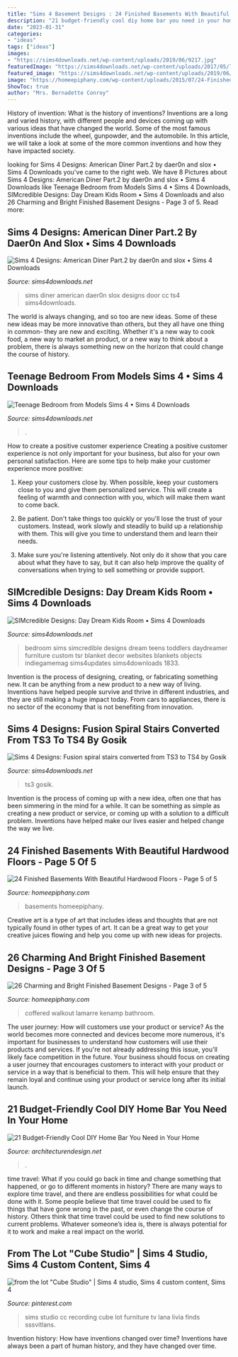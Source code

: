 ```yaml
---
title: "Sims 4 Basement Designs : 24 Finished Basements With Beautiful Hardwood Floors"
description: "21 budget-friendly cool diy home bar you need in your home"
date: "2023-01-31"
categories:
- "ideas"
tags: ["ideas"]
images:
- "https://sims4downloads.net/wp-content/uploads/2019/06/9217.jpg"
featuredImage: "https://sims4downloads.net/wp-content/uploads/2017/05/743.jpg"
featured_image: "https://sims4downloads.net/wp-content/uploads/2019/06/9217.jpg"
image: "https://homeepiphany.com/wp-content/uploads/2015/07/24-Finished-Basements-With-Beautiful-Hardwood-Floors-20.jpg"
ShowToc: true
author: "Mrs. Bernadette Conroy"
---
```



History of invention: What is the history of inventions?
Inventions are a long and varied history, with different people and devices coming up with various ideas that have changed the world. Some of the most famous inventions include the wheel, gunpowder, and the automobile. In this article, we will take a look at some of the more common inventions and how they have impacted society.

	

		
looking for Sims 4 Designs: American Diner Part.2 by daer0n and slox • Sims 4 Downloads you've came to the right web. We have 8 Pictures about Sims 4 Designs: American Diner Part.2 by daer0n and slox • Sims 4 Downloads like Teenage Bedroom from Models Sims 4 • Sims 4 Downloads, SIMcredible Designs: Day Dream Kids Room • Sims 4 Downloads and also 26 Charming and Bright Finished Basement Designs - Page 3 of 5. Read more:
		
    
## Sims 4 Designs: American Diner Part.2 By Daer0n And Slox • Sims 4 Downloads

<img loading=lazy src="https://sims4downloads.net/wp-content/uploads/2017/05/743.jpg" onerror="this.onerror=null;this.src='https://tse1.mm.bing.net/th?id=OIP.A-2kWK5CaynWQ0qp_YfOPgHaEN&amp;pid=15.1';" alt="Sims 4 Designs: American Diner Part.2 by daer0n and slox • Sims 4 Downloads">

_Source: sims4downloads.net_

>sims diner american daer0n slox designs door cc ts4 sims4downloads. 

	

The world is always changing, and so too are new ideas. Some of these new ideas may be more innovative than others, but they all have one thing in common- they are new and exciting. Whether it's a new way to cook food, a new way to market an product, or a new way to think about a problem, there is always something new on the horizon that could change the course of history.

    
## Teenage Bedroom From Models Sims 4 • Sims 4 Downloads

<img loading=lazy src="https://sims4downloads.net/wp-content/uploads/2020/09/6314-600x338.jpg" onerror="this.onerror=null;this.src='https://tse3.mm.bing.net/th?id=OIP.ro7feVvNFAZhyW5MhVykMwHaEL&amp;pid=15.1';" alt="Teenage Bedroom from Models Sims 4 • Sims 4 Downloads">

_Source: sims4downloads.net_

>. 

	

How to create a positive customer experience
Creating a positive customer experience is not only important for your business, but also for your own personal satisfaction. Here are some tips to help make your customer experience more positive:
1. Keep your customers close by. When possible, keep your customers close to you and give them personalized service. This will create a feeling of warmth and connection with you, which will make them want to come back.

2. Be patient. Don't take things too quickly or you'll lose the trust of your customers. Instead, work slowly and steadily to build up a relationship with them. This will give you time to understand them and learn their needs.

3. Make sure you're listening attentively. Not only do it show that you care about what they have to say, but it can also help improve the quality of conversations when trying to sell something or provide support.

    
## SIMcredible Designs: Day Dream Kids Room • Sims 4 Downloads

<img loading=lazy src="https://sims4downloads.net/wp-content/uploads/2019/06/9217.jpg" onerror="this.onerror=null;this.src='https://tse3.mm.bing.net/th?id=OIP.uoMXfeNgTfhvf8H9zN2zjAHaFP&amp;pid=15.1';" alt="SIMcredible Designs: Day Dream Kids Room • Sims 4 Downloads">

_Source: sims4downloads.net_

>bedroom sims simcredible designs dream teens toddlers daydreamer furniture custom tsr blanket decor websites blankets objects indiegamemag sims4updates sims4downloads 1833. 

	

Invention is the process of designing, creating, or fabricating something new. It can be anything from a new product to a new way of living. Inventions have helped people survive and thrive in different industries, and they are still making a huge impact today. From cars to appliances, there is no sector of the economy that is not benefiting from innovation.

    
## Sims 4 Designs: Fusion Spiral Stairs Converted From TS3 To TS4 By Gosik

<img loading=lazy src="https://sims4downloads.net/wp-content/uploads/2016/01/5120.jpg" onerror="this.onerror=null;this.src='https://tse4.mm.bing.net/th?id=OIP.VNrHQQTyDHWJNwuoqMvaRwHaEm&amp;pid=15.1';" alt="Sims 4 Designs: Fusion spiral stairs converted from TS3 to TS4 by Gosik">

_Source: sims4downloads.net_

>ts3 gosik. 

	

Invention is the process of coming up with a new idea, often one that has been simmering in the mind for a while. It can be something as simple as creating a new product or service, or coming up with a solution to a difficult problem. Inventions have helped make our lives easier and helped change the way we live.

    
## 24 Finished Basements With Beautiful Hardwood Floors - Page 5 Of 5

<img loading=lazy src="https://homeepiphany.com/wp-content/uploads/2015/07/24-Finished-Basements-With-Beautiful-Hardwood-Floors-20.jpg" onerror="this.onerror=null;this.src='https://tse4.mm.bing.net/th?id=OIP.l96NfqXsnXbk9b3VWNwg_AHaE2&amp;pid=15.1';" alt="24 Finished Basements With Beautiful Hardwood Floors - Page 5 of 5">

_Source: homeepiphany.com_

>basements homeepiphany. 

	

Creative art is a type of art that includes ideas and thoughts that are not typically found in other types of art. It can be a great way to get your creative juices flowing and help you come up with new ideas for projects.

    
## 26 Charming And Bright Finished Basement Designs - Page 3 Of 5

<img loading=lazy src="https://homeepiphany.com/wp-content/uploads/2015/07/26-Charming-and-Bright-Finished-Basement-Designs-13.jpg" onerror="this.onerror=null;this.src='https://tse3.mm.bing.net/th?id=OIP.mViNUMe7CnLadtOkcu0lnQHaFj&amp;pid=15.1';" alt="26 Charming and Bright Finished Basement Designs - Page 3 of 5">

_Source: homeepiphany.com_

>coffered walkout lamarre kenamp bathroom. 

	

The user journey: How will customers use your product or service?
As the world becomes more connected and devices become more numerous, it's important for businesses to understand how customers will use their products and services. If you're not already addressing this issue, you'll likely face competition in the future.
Your business should focus on creating a user journey that encourages customers to interact with your product or service in a way that is beneficial to them. This will help ensure that they remain loyal and continue using your product or service long after its initial launch.

    
## 21 Budget-Friendly Cool DIY Home Bar You Need In Your Home

<img loading=lazy src="https://cdn.architecturendesign.net/wp-content/uploads/2015/04/AD-DIY-Home-Bar-4.jpg" onerror="this.onerror=null;this.src='https://tse1.mm.bing.net/th?id=OIP.I6pjlEuICwBOugWXdpoFtQHaJ4&amp;pid=15.1';" alt="21 Budget-Friendly Cool DIY Home Bar You Need in Your Home">

_Source: architecturendesign.net_

>. 

	

time travel: What if you could go back in time and change something that happened, or go to different moments in history?
There are many ways to explore time travel, and there are endless possibilities for what could be done with it. Some people believe that time travel could be used to fix things that have gone wrong in the past, or even change the course of history. Others think that time travel could be used to find new solutions to current problems. Whatever someone’s idea is, there is always potential for it to work and make a real impact on the world.

    
## From The Lot &quot;Cube Studio&quot; | Sims 4 Studio, Sims 4 Custom Content, Sims 4

<img loading=lazy src="https://i.pinimg.com/736x/ff/4b/88/ff4b88a7f49b4d3c1b7a76924cbd6c3b--recording-studio-cubes.jpg" onerror="this.onerror=null;this.src='https://tse4.mm.bing.net/th?id=OIP.dHA1ipYK7gnepm9d_VCSFgHaEo&amp;pid=15.1';" alt="from the lot &quot;Cube Studio&quot; | Sims 4 studio, Sims 4 custom content, Sims 4">

_Source: pinterest.com_

>sims studio cc recording cube lot furniture tv lana livia finds sssvitlans. 

	

Invention history: How have inventions changed over time?
Inventions have always been a part of human history, and they have changed over time.

